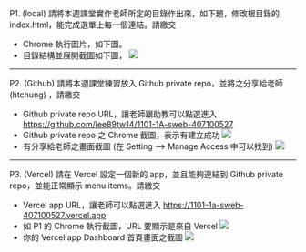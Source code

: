 P1. (local) 請將本週課堂實作老師所定的目錄作出來，如下題，修改根目錄的 index.html，能完成選單上每一個連結。請繳交

- Chrome 執行圖片，如下圖。
- 目錄結構並展開截圖如下圖，
  ![](https://i.imgur.com/AvY8c71.png)

---

P2. (Github) 請將本週課堂練習放入 Github private repo，並將之分享給老師(htchung) ，請繳交

- Github private repo URL，讓老師跟助教可以點選進入
  https://github.com/lee89tw14/1101-1A-sweb-407100527
- Github private repo 之 Chrome 截圖，表示有建立成功
  ![](https://i.imgur.com/bqS3I8B.png)
- 有分享給老師之畫面截圖 (在 Setting --> Manage Access 中可以找到)
  ![](https://i.imgur.com/6lTtTgT.png)

---

P3. (Vercel) 請在 Vercel 設定一個新的 app，並且能夠連結到 Github private repo，並能正常顯示 menu items。請繳交

- Vercel app URL，讓老師可以點選進入
  https://1101-1a-sweb-407100527.vercel.app
  <br />
- 如 P1 的 Chrome 執行截圖，URL 要顯示是來自 Vercel
  ![](https://i.imgur.com/l8DaSix.png)
  <br/>
- 你的 Vercel app Dashboard 首頁畫面之截圖
  ![](https://i.imgur.com/I8op1YS.png)
